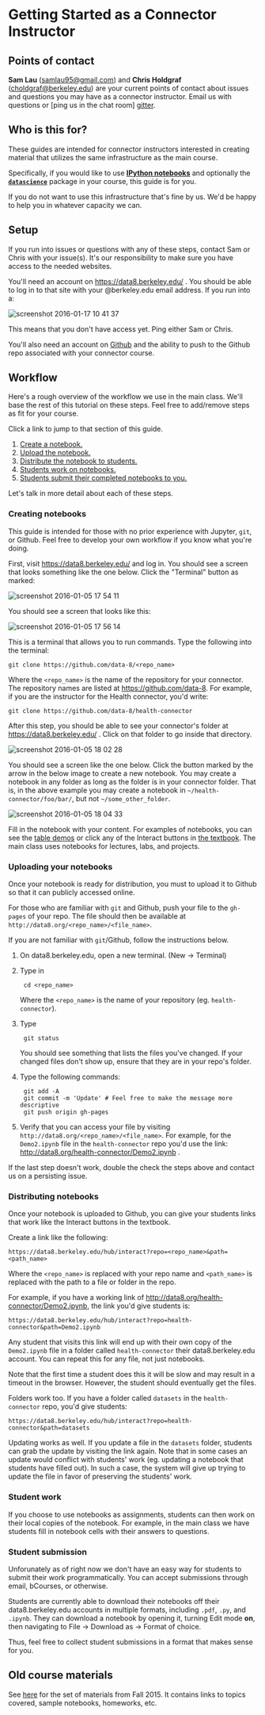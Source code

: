 # Getting Started as a Connector Instructor

## Points of contact

**Sam Lau** (samlau95@gmail.com) and **Chris Holdgraf** (choldgraf@berkeley.edu)
are your current points of contact about issues and questions you may have
as a connector instructor. Email us with questions or [ping us in the chat room]
[gitter].

[gitter]: https://gitter.im/data-8/datascience

## Who is this for?

These guides are intended for connector instructors interested in creating
material that utilizes the same infrastructure as the main course.

Specifically, if you would like to use [**IPython notebooks**][ipython] and
optionally the [**`datascience`**][datascience] package in your course, this
guide is for you.

[ipython]: http://ipython.org/notebook.html
[datascience]: https://github.com/data-8/datascience

If you do not want to use this infrastructure that's fine by us. We'd be happy
to help you in whatever capacity we can.

## Setup

If you run into issues or questions with any of these steps, contact Sam or
Chris with your issue(s). It's our responsibility to make sure you have access
to the needed websites.

You'll need an account on https://data8.berkeley.edu/ . You should be able to
log in to that site with your @berkeley.edu email address. If you run into a:

![screenshot 2016-01-17 10 41 37](https://cloud.githubusercontent.com/assets/2468904/12379069/6dd0cf96-bd07-11e5-9261-18f99528f050.png)

This means that you don't have access yet. Ping either Sam or Chris.

You'll also need an account on [Github][github] and the ability to push to the
Github repo associated with your connector course.

[github]: https://github.com/

## Workflow

Here's a rough overview of the workflow we use in the main class. We'll base the
rest of this tutorial on these steps. Feel free to add/remove steps as fit for
your course.

Click a link to jump to that section of this guide.

1. [Create a notebook.](#creating-notebooks)
2. [Upload the notebook.](#uploading-your-notebooks)
3. [Distribute the notebook to students.](#distributing-notebooks)
4. [Students work on notebooks.](#student-work)
5. [Students submit their completed notebooks to you.](#student-submission)

[data-8]: https://github.com/data-8
[interact]: http://data8.org/text/1_data.html#example-plotting-the-classics

Let's talk in more detail about each of these steps.

### Creating notebooks

This guide is intended for those with no prior experience with Jupyter, `git`,
or Github. Feel free to develop your own workflow if you know what you're doing.

First, visit https://data8.berkeley.edu/ and log in. You should see a screen that
looks something like the one below. Click the "Terminal" button as marked:

![screenshot 2016-01-05 17 54 11](https://cloud.githubusercontent.com/assets/2468904/12132922/70ea3a22-b3d5-11e5-983a-6cd2aae3b10f.png)

You should see a screen that looks like this:

![screenshot 2016-01-05 17 56 14](https://cloud.githubusercontent.com/assets/2468904/12132944/a2dfd758-b3d5-11e5-920b-14b622d4efec.png)

This is a terminal that allows you to run commands. Type the following into the
terminal:

    git clone https://github.com/data-8/<repo_name>

Where the `<repo_name>` is the name of the repository for your connector. The
repository names are listed at https://github.com/data-8. For example, if you
are the instructor for the Health connector, you'd write:

    git clone https://github.com/data-8/health-connector

After this step, you should be able to see your connector's folder at
https://data8.berkeley.edu/ . Click on that folder to go inside that directory.

![screenshot 2016-01-05 18 02 28](https://cloud.githubusercontent.com/assets/2468904/12133071/a1a3be9e-b3d6-11e5-9efa-74cffcaba1e0.png)

You should see a screen like the one below. Click the button marked by the arrow
in the below image to create a new notebook. You may create a notebook in any
folder as long as the folder is in your connector folder. That is, in the
above example you may create a notebook in `~/health-connector/foo/bar/`, but
not `~/some_other_folder`.

![screenshot 2016-01-05 18 04 33](https://cloud.githubusercontent.com/assets/2468904/12133094/d7786e98-b3d6-11e5-8118-3a82bec33492.png)

Fill in the notebook with your content. For examples of notebooks, you can see
the [table demos][demos] or click any of the Interact buttons in [the
textbook][textbook]. The main class uses notebooks for lectures, labs, and
projects.

[demos]: https://github.com/deculler/TableDemos
[textbook]: http://data8.org/text/

### Uploading your notebooks

Once your notebook is ready for distribution, you must to upload it to Github so
that it can publicly accessed online.

For those who are familiar with `git` and Github, push your file to the
`gh-pages` of your repo. The file should then be available at
`http://data8.org/<repo_name>/<file_name>`.

If you are not familiar with `git`/Github, follow the instructions below.

1. On data8.berkeley.edu, open a new terminal. (New -> Terminal)
2. Type in

        cd <repo_name>

    Where the `<repo_name>` is the name of your repository (eg.
    `health-connector`).

3. Type

        git status

    You should see something that lists the files you've changed. If your
    changed files don't show up, ensure that they are in your repo's folder.

4. Type the following commands:

        git add -A
        git commit -m 'Update' # Feel free to make the message more descriptive
        git push origin gh-pages

5. Verify that you can access your file by visiting
`http://data8.org/<repo_name>/<file_name>`. For example, for the `Demo2.ipynb`
file in the `health-connector` repo you'd use the link:
http://data8.org/health-connector/Demo2.ipynb .

If the last step doesn't work, double the check the steps above and contact us
on a persisting issue.

### Distributing notebooks

Once your notebook is uploaded to Github, you can give your students links that
work like the Interact buttons in the textbook.

Create a link like the following:

    https://data8.berkeley.edu/hub/interact?repo=<repo_name>&path=<path_name>

Where the `<repo_name>` is replaced with your repo name and `<path_name>` is
replaced with the path to a file or folder in the repo.

For example, if you have a working link of
http://data8.org/health-connector/Demo2.ipynb, the link you'd give students is:

    https://data8.berkeley.edu/hub/interact?repo=health-connector&path=Demo2.ipynb

Any student that visits this link will end up with their own copy of the
`Demo2.ipynb` file in a folder called `health-connector` their
data8.berkeley.edu account. You can repeat this for any file, not just
notebooks.

Note that the first time a student does this it will be slow and may result in a
timeout in the browser. However, the student should eventually get the files.

Folders work too. If you have a folder called `datasets` in the
`health-connector` repo, you'd give students:

    https://data8.berkeley.edu/hub/interact?repo=health-connector&path=datasets

Updating works as well. If you update a file in the `datasets` folder, students
can grab the update by visiting the link again. Note that in some cases an
update would conflict with students' work (eg. updating a notebook that
students have filled out). In such a case, the system will give up trying to
update the file in favor of preserving the students' work.

### Student work

If you choose to use notebooks as assignments, students can then work on their
local copies of the notebook. For example, in the main class we have students
fill in notebook cells with their answers to questions.

### Student submission

Unforunately as of right now we don't have an easy way for students to submit
their work programmatically. You can accept submissions through email, bCourses,
or otherwise.

Students are currently able to download their notebooks off their
data8.berkeley.edu accounts in multiple formats, including `.pdf`, `.py`, and
`.ipynb`. They can download a notebook by opening it, turning Edit mode **on**,
then navigating to File -> Download as -> Format of choice.

Thus, feel free to collect student submissions in a format that makes sense for
you.

## Old course materials
See [here](http://data8.org/fa15/) for the set of materials from Fall 2015. It contains links to topics covered, sample notebooks, homeworks, etc. 
